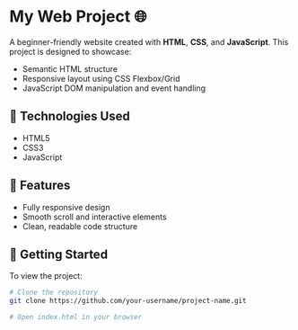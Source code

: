# My Web Project 🌐

A beginner-friendly website created with **HTML**, **CSS**, and **JavaScript**. This project is designed to showcase:

- Semantic HTML structure
- Responsive layout using CSS Flexbox/Grid
- JavaScript DOM manipulation and event handling

## 📁 Technologies Used

- HTML5
- CSS3
- JavaScript

## 🎯 Features

- Fully responsive design
- Smooth scroll and interactive elements
- Clean, readable code structure

## 🚀 Getting Started

To view the project:

```bash
# Clone the repository
git clone https://github.com/your-username/project-name.git

# Open index.html in your browser
